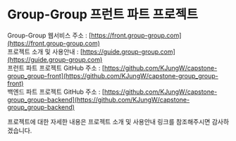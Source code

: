 # Group-Group 프런트 파트 프로젝트

Group-Group 웹서비스 주소 : [https://front.group-group.com](https://front.group-group.com) \
프로젝트 소개 및 사용안내 : [https://guide.group-group.com](https://guide.group-group.com) \
프런트 파트 프로젝트 GitHub 주소 : [https://github.com/KJungW/capstone-group_group-front](https://github.com/KJungW/capstone-group_group-front) \
백엔드 파트 프로젝트 GitHub 주소 : [https://github.com/KJungW/capstone-group_group-backend](https://github.com/KJungW/capstone-group_group-backend)

프로젝트에 대한 자세한 내용은 프로젝트 소개 및 사용안내 링크를 참조해주시면 감사하겠습니다.